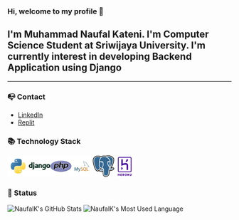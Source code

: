 ### Hi, welcome to my profile 👋

<!-- Summary -->
## I'm Muhammad Naufal Kateni. I'm Computer Science Student at Sriwijaya University. I'm currently interest in developing Backend Application using Django
---

### 📭 Contact
  - [LinkedIn](https://www.linkedin.com/in/muhammad-naufal-kateni-10065420a/)
  - [Replit](https://replit.com/@NaufalK25/)

### 📚 Technology Stack

<a href="https://github.com/topics/python">
  <img align="left" alt="Python" width="48px" height="48px" src="https://raw.githubusercontent.com/github/explore/80688e429a7d4ef2fca1e82350fe8e3517d3494d/topics/python/python.png" />

<a href="https://github.com/topics/django">
  <img align="left" alt="Django" width="48px" height="48px" src="https://raw.githubusercontent.com/github/explore/80688e429a7d4ef2fca1e82350fe8e3517d3494d/topics/django/django.png" />
</a>

<a href="https://github.com/topics/php">
  <img align="left" alt="PHP" width="48px" height="48px" src="https://raw.githubusercontent.com/github/explore/ccc16358ac4530c6a69b1b80c7223cd2744dea83/topics/php/php.png" />
</a>

<a href="https://github.com/topics/mysql">
  <img align="left" alt="MySQL" width="48px" height="48px" src="https://raw.githubusercontent.com/github/explore/80688e429a7d4ef2fca1e82350fe8e3517d3494d/topics/mysql/mysql.png" />
</a>

<a href="https://github.com/topics/postgresql">
  <img align="left" alt="PostgreSQL" width="48px" height="48px" src="https://raw.githubusercontent.com/github/explore/80688e429a7d4ef2fca1e82350fe8e3517d3494d/topics/postgresql/postgresql.png" />
</a>

<a href="https://github.com/topics/heroku">
  <img align="left" alt="Heroku" width="48px" height="48px" src="https://raw.githubusercontent.com/github/explore/cb661bc288627f05a5ac4187b00495fd8048c9fa/topics/heroku/heroku.png" />
</a>

<!-- Linebreak -->
<br>
<br>
<br>

### 📃 Status
![NaufalK's GitHub Stats](https://github-readme-stats.vercel.app/api?username=NaufalK25&show_icons=true&hide_border=true&include_all_commits=true&theme=blueberry)
![NaufalK's Most Used Language](https://github-readme-stats.vercel.app/api/top-langs/?username=NaufalK25&theme=blueberry&show_icons=true&layout=compact&hide_border=true)
